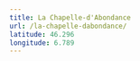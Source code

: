 ```yaml
---
title: La Chapelle-d'Abondance
url: /la-chapelle-dabondance/
latitude: 46.296
longitude: 6.789
---
```

